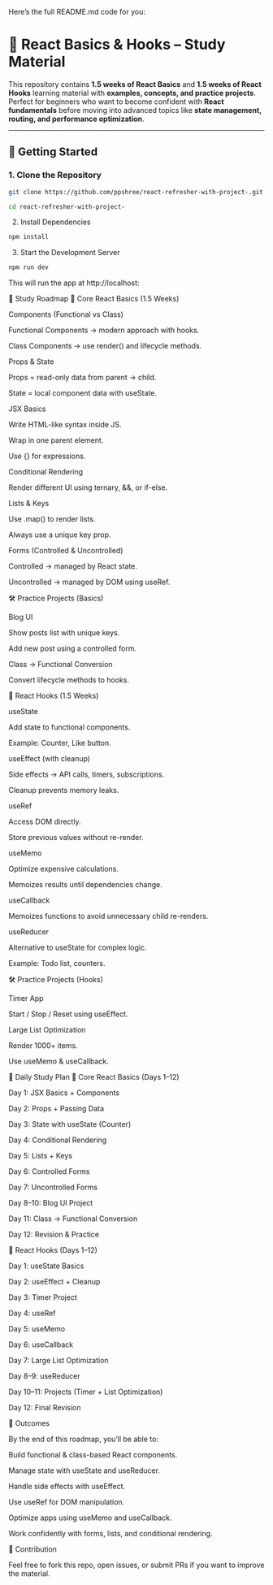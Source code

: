 Here’s the full README.md code for you:

# 📖 React Basics & Hooks – Study Material

This repository contains **1.5 weeks of React Basics** and **1.5 weeks of React Hooks** learning material with **examples, concepts, and practice projects**.  
Perfect for beginners who want to become confident with **React fundamentals** before moving into advanced topics like **state management, routing, and performance optimization**.

---

## 🚀 Getting Started

### 1. Clone the Repository
```bash
git clone https://github.com/ppshree/react-refresher-with-project-.git
```
```bash
cd react-refresher-with-project-
```
2. Install Dependencies
```bash
npm install
```
3. Start the Development Server
```bash
npm run dev
```

This will run the app at http://localhost:<port>

📂 Study Roadmap
📕 Core React Basics (1.5 Weeks)

Components (Functional vs Class)

Functional Components → modern approach with hooks.

Class Components → use render() and lifecycle methods.

Props & State

Props = read-only data from parent → child.

State = local component data with useState.

JSX Basics

Write HTML-like syntax inside JS.

Wrap in one parent element.

Use {} for expressions.

Conditional Rendering

Render different UI using ternary, &&, or if-else.

Lists & Keys

Use .map() to render lists.

Always use a unique key prop.

Forms (Controlled & Uncontrolled)

Controlled → managed by React state.

Uncontrolled → managed by DOM using useRef.

🛠 Practice Projects (Basics)

Blog UI

Show posts list with unique keys.

Add new post using a controlled form.

Class → Functional Conversion

Convert lifecycle methods to hooks.

📗 React Hooks (1.5 Weeks)

useState

Add state to functional components.

Example: Counter, Like button.

useEffect (with cleanup)

Side effects → API calls, timers, subscriptions.

Cleanup prevents memory leaks.

useRef

Access DOM directly.

Store previous values without re-render.

useMemo

Optimize expensive calculations.

Memoizes results until dependencies change.

useCallback

Memoizes functions to avoid unnecessary child re-renders.

useReducer

Alternative to useState for complex logic.

Example: Todo list, counters.

🛠 Practice Projects (Hooks)

Timer App

Start / Stop / Reset using useEffect.

Large List Optimization

Render 1000+ items.

Use useMemo & useCallback.

📅 Daily Study Plan
🔹 Core React Basics (Days 1–12)

Day 1: JSX Basics + Components

Day 2: Props + Passing Data

Day 3: State with useState (Counter)

Day 4: Conditional Rendering

Day 5: Lists + Keys

Day 6: Controlled Forms

Day 7: Uncontrolled Forms

Day 8–10: Blog UI Project

Day 11: Class → Functional Conversion

Day 12: Revision & Practice

🔹 React Hooks (Days 1–12)

Day 1: useState Basics

Day 2: useEffect + Cleanup

Day 3: Timer Project

Day 4: useRef

Day 5: useMemo

Day 6: useCallback

Day 7: Large List Optimization

Day 8–9: useReducer

Day 10–11: Projects (Timer + List Optimization)

Day 12: Final Revision

📌 Outcomes

By the end of this roadmap, you’ll be able to:

Build functional & class-based React components.

Manage state with useState and useReducer.

Handle side effects with useEffect.

Use useRef for DOM manipulation.

Optimize apps using useMemo and useCallback.

Work confidently with forms, lists, and conditional rendering.

🤝 Contribution

Feel free to fork this repo, open issues, or submit PRs if you want to improve the material.